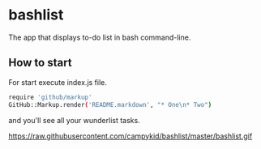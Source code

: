 # bashlist
The app that displays to-do list in bash command-line.

## How to start
For start execute index.js file.
```bash
require 'github/markup'
GitHub::Markup.render('README.markdown', "* One\n* Two")
```
and you'll see all your wunderlist tasks.

https://raw.githubusercontent.com/campykid/bashlist/master/bashlist.gif
